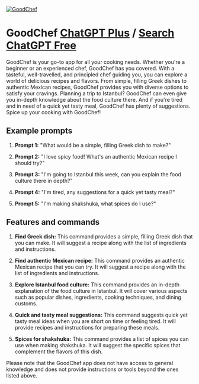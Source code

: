 
[![GoodChef](https://files.oaiusercontent.com/file-VlJDetdEV1n9yPkgfZIyOr4r?se=2123-10-17T15%3A08%3A36Z&sp=r&sv=2021-08-06&sr=b&rscc=max-age%3D31536000%2C%20immutable&rscd=attachment%3B%20filename%3Dmain-thumb-pb-1010257-200-lhvcknyonzzyayezttrzevilacblyyai.jpeg&sig=%2BPdGidCVrx4vDAZ/TJ9u2uXKt9EE3iDpXEUp39zPDJo%3D)](https://chat.openai.com/g/g-Mz5r7fW3i-goodchef)

# GoodChef [ChatGPT Plus](https://chat.openai.com/g/g-Mz5r7fW3i-goodchef) / [Search ChatGPT Free](https://gptcall.net/index.html#/?search=GoodChef)

GoodChef is your go-to app for all your cooking needs. Whether you're a beginner or an experienced chef, GoodChef has you covered. With a tasteful, well-travelled, and principled chef guiding you, you can explore a world of delicious recipes and flavors. From simple, filling Greek dishes to authentic Mexican recipes, GoodChef provides you with diverse options to satisfy your cravings. Planning a trip to Istanbul? GoodChef can even give you in-depth knowledge about the food culture there. And if you're tired and in need of a quick yet tasty meal, GoodChef has plenty of suggestions. Spice up your cooking with GoodChef!

## Example prompts

1. **Prompt 1:** "What would be a simple, filling Greek dish to make?"

2. **Prompt 2:** "I love spicy food! What's an authentic Mexican recipe I should try?"

3. **Prompt 3:** "I'm going to Istanbul this week, can you explain the food culture there in depth?"

4. **Prompt 4:** "I'm tired, any suggestions for a quick yet tasty meal?"

5. **Prompt 5:** "I'm making shakshuka, what spices do I use?"

## Features and commands

1. **Find Greek dish:** This command provides a simple, filling Greek dish that you can make. It will suggest a recipe along with the list of ingredients and instructions.

2. **Find authentic Mexican recipe:** This command provides an authentic Mexican recipe that you can try. It will suggest a recipe along with the list of ingredients and instructions.

3. **Explore Istanbul food culture:** This command provides an in-depth explanation of the food culture in Istanbul. It will cover various aspects such as popular dishes, ingredients, cooking techniques, and dining customs.

4. **Quick and tasty meal suggestions:** This command suggests quick yet tasty meal ideas when you are short on time or feeling tired. It will provide recipes and instructions for preparing these meals.

5. **Spices for shakshuka:** This command provides a list of spices you can use when making shakshuka. It will suggest the specific spices that complement the flavors of this dish.

Please note that the GoodChef app does not have access to general knowledge and does not provide instructions or tools beyond the ones listed above.



